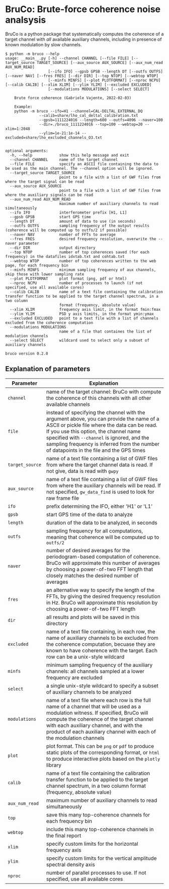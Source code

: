 # BruCo: Brute-force coherence noise analsysis

BruCo is a python package that systematically computes the coherence of a target channel with *all* available auxiliary channels, including in presence of known modulation by slow channels.

```
$ python -m bruco --help
usage: __main__.py [-h] --channel CHANNEL [--file FILE] [--target_source TARGET_SOURCE] [--aux_source AUX_SOURCE] [--aux_num_read AUX_NUM_READ]
                   [--ifo IFO] --gpsb GPSB --length DT [--outfs OUTFS] [--naver NAV] [--fres FRES] [--dir DIR] [--top NTOP] [--webtop WTOP]
                   [--minfs MINFS] [--plot PLOTFORMAT] [--nproc NCPU] [--calib CALIB] [--xlim XLIM] [--ylim YLIM] [--excluded EXCLUDED]
                   [--modulations MODULATIONS] [--select SELECT]

    Brute force coherence (Gabriele Vajente, 2022-02-03)
    
    Example:
    python -m bruco --ifo=H1 --channel=CAL-DELTAL_EXTERNAL_DQ 
               --calib=share/lho_cal_deltal_calibration.txt 
               --gpsb=1111224016 --length=600 --outfs=4096 --naver=100  
               --dir=./bruco_1111224016 --top=100 --webtop=20 --xlim=1:2048  
               --ylim=1e-21:1e-14 --excluded=share/lho_excluded_channels_O3.txt
    

optional arguments:
  -h, --help            show this help message and exit
  --channel CHANNEL     name of the target channel
  --file FILE           specify an ASCII file containing the data to be used as the main channel. The --channel option will be ignored.
  --target_source TARGET_SOURCE
                        point to a file with a list of GWF files from where the target signal can be read
  --aux_source AUX_SOURCE
                        point to a file with a list of GWF files from where the auxiliary signals can be read
  --aux_num_read AUX_NUM_READ
                        maximum number of auxiliary channels to read simultaneously
  --ifo IFO             interferometer prefix [H1, L1]
  --gpsb GPSB           start GPS time
  --length DT           amount of data to use (in seconds)
  --outfs OUTFS         sampling frequency of the output results (coherence will be computed up to outfs/2 if possible)
  --naver NAV           number of FFTs to average
  --fres FRES           desired frequency resolution, overwrite the --naver parameter
  --dir DIR             output directory
  --top NTOP            number of top coherences saved (for each frequency) in the datafiles idxtab.txt and cohtab.txt
  --webtop WTOP         number of top coherences written to the web page, for each frequency bin
  --minfs MINFS         minimum sampling frequency of aux channels, skip those with lower sampling rate
  --plot PLOTFORMAT     plot format (png, pdf or html)
  --nproc NCPU          number of processes to launch (if not specified, use all available cores)
  --calib CALIB         name of a text file containing the calibration transfer function to be applied to the target channel spectrum, in a two column
                        format (frequency, absolute value)
  --xlim XLIM           frequency axis limit, in the format fmin:fmax
  --ylim YLIM           PSD y axis limits, in the format ymin:ymax
  --excluded EXCLUDED   point to a text file with a list of channels excluded from the coherence computation
  --modulations MODULATIONS
                        name of a file that containes the list of modulation channels
  --select SELECT       wildcard used to select only a subset of auxiliary channels

bruco version 0.2.0
```

## Explanation of parameters 

| Parameter | Explanation |
| ------ | ------ |
| `channel` | name of the target channel: BruCo with compute the coherence of this channels with all other available channels |
| `file`    | instead of specifying the channel with the argument above, you can provide the name of a ASCII or pickle file where the data can be read. If you use this option, the channel name specified with `--channel` is ignored, and the sampling frequency is inferred from the number of datapoints in the file and the GPS times |
| `target_source` | name of a text file containing a list of GWF files from where the target channel data is read. If not give, data is read with `gwpy` |
| `aux_source` | name of a text file containing a list of GWF files from where the auxiliary channels will be read. If not specified, `gw_data_find` is used to look for raw frame file |
| `ifo` | prefix determining the IFO, either 'H1' or 'L1' |
| `gpsb` | start GPS time of the data to analyze |
| `length` | duration of the data to be analyzed, in seconds |
| `outfs` | sampling frequency for all computations, meaning that coherence will be computed up to `outfs/2` |
| `naver` | number of desired averages for the periodogram-based computation of coherence. BruCo will approximate this number of averages by choosing a power-of-two FFT length that closely matches the desired number of averages |
| `fres` | an alternative way to specify the length of the FFTs, by giving the desired frequency resolution in Hz. BruCo will approximate this resolution by choosing a power-of-two FFT length |
| `dir` | all results and plots will be saved in this directory |
| `excluded` | name of a text file containing, in each row, the name of auxiliary channels to be excluded from the coherence computation, becuase they are known to have coherence with the target. Each row can be a unix-style wildcard |
| `minfs` | minimum sampling frequency of the auxiliary channels: all channels sampled at a lower frequency are excluded |
| `select` | a single unix-style wildcard to specify a subset of auxiliary channels to be analyzed |
| `modulations` | name of a text file where each row is the full name of a channel that will be used as a modulation witness. If specified, BruCo will compute the coherence of the target channel with each auxiliary channel, and with the product of each auxiliary channel with each of the modulation channels |
| `plot` | plot format. This can be `png` or `pdf` to produce static plots of the corresponding format, or `html` to produce interactive plots based on the `plotly` library |
| `calib` | name of a text file containing the calibration transfer function to be applied to the target channel spectrum, in a two column format (frequency, absolute value) |
| `aux_num_read` | maximum number of auxiliary channels to read simultaneously |
| `top` | save this many top-coherence channels for each frequency bin |
| `webtop` | include this many top-coherence channels in the final report |
| `xlim` | specify custom limits for the horizontal frequency axis |
| `ylim` | specify custom limits for the vertical amplitude spectral density axis |
| `nproc` | number of parallel processes to use. If not specified, use all available cores |
